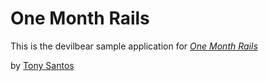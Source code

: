 # One Month Rails

This is the devilbear sample application for 
[*One Month Rails*](http://onemonthrails.com)

by [Tony Santos](https://github.com/vonsilver/devilbear)
